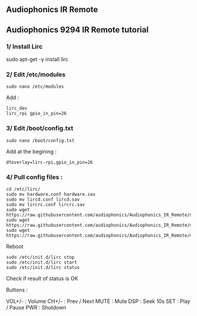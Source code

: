 ## Audiophonics IR Remote

## Audiophonics 9294 IR Remote tutorial

### 1/ Install Lirc
sudo apt-get -y install lirc

### 2/ Edit /etc/modules
```
sudo nano /etc/modules
```
Add :
```
lirc_dev
lirc_rpi gpio_in_pin=26
```

### 3/ Edit /boot/config.txt
```
sudo nano /boot/config.txt
```

Add at the begining :
```
dtoverlay=lirc-rpi,gpio_in_pin=26
```

### 4/ Pull config files :

```
cd /etc/lirc/
sudo mv hardware.conf hardware.sav
sudo mv lircd.conf lircd.sav
sudo mv lircrc.conf lircrc.sav
sudo wget https://raw.githubusercontent.com/audiophonics/Audiophonics_IR_Remote/master/hardware.conf
sudo wget https://raw.githubusercontent.com/audiophonics/Audiophonics_IR_Remote/master/lircd.conf
sudo wget https://raw.githubusercontent.com/audiophonics/Audiophonics_IR_Remote/master/lircrc
```

Reboot

```
sudo /etc/init.d/lirc stop
sudo /etc/init.d/lirc start
sudo /etc/init.d/lirc status
```
Check if result of status is OK

Buttons : 

VOL+/- : Volume 
CH+/- : 
Prev / Next 
MUTE : Mute 
DSP : Seek 10s 
SET : Play / Pause 
PWR : Shutdown
